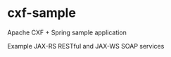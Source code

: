 cxf-sample
==========

Apache CXF + Spring sample application

Example JAX-RS RESTful and JAX-WS SOAP services

